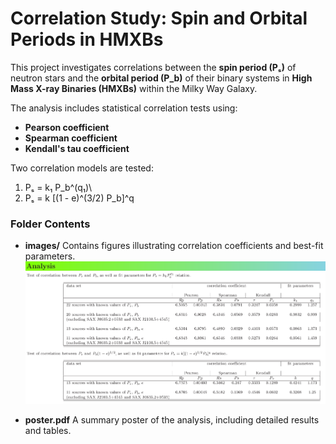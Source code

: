 # Correlation Study: Spin and Orbital Periods in HMXBs

This project investigates correlations between the **spin period (Pₛ)**
of neutron stars and the **orbital period (P_b)** of their binary
systems in **High Mass X-ray Binaries (HMXBs)** within the Milky Way
Galaxy.

The analysis includes statistical correlation tests using:
- **Pearson coefficient**
- **Spearman coefficient**
- **Kendall's tau coefficient**

Two correlation models are tested:
1. Pₛ = k₁ P_b\^(q₁)\
2. Pₛ = k \[(1 - e)\^(3/2) P_b\]\^q

### Folder Contents

-   **images/**
    Contains figures illustrating correlation coefficients and best-fit
    parameters.
    ![Correlation figure](images/corr_fig1.png)

-   **poster.pdf**
    A summary poster of the analysis, including detailed results and
    tables.
